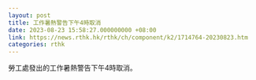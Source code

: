 ```yaml
---
layout: post
title: 工作暑熱警告下午4時取消
date: 2023-08-23 15:58:27.000000000 +08:00
link: https://news.rthk.hk/rthk/ch/component/k2/1714764-20230823.htm
categories: rthk
---
```


勞工處發出的工作暑熱警告下午4時取消。
